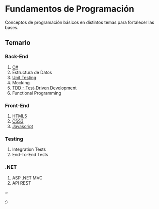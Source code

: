 # Fundamentos de Programación

Conceptos de programación básicos en distintos temas para fortalecer las bases.

## Temario
### Back-End
1. [C#](https://github.com/luzyrawr/selfstudy/blob/main/C%23.md)
1. Estructura de Datos
1. [Unit Testing](https://github.com/luzyrawr/selfstudy/blob/main/UnitTesting.md)
1. Mocking
1. [TDD - Test-Driven Development](https://github.com/luzyrawr/selfstudy/blob/main/TDD.md)
1. Functional Programming

### Front-End
1. [HTML5](https://github.com/luzyrawr/selfstudy/blob/main/HTML.md)
1. [CSS3](https://github.com/luzyrawr/selfstudy/blob/main/CSS.md)
1. [Javascript](https://github.com/luzyrawr/selfstudy/blob/main/JavaScript.md)

### Testing
1. Integration Tests
1. End-To-End Tests

### .NET
1. ASP .NET MVC
1. API REST



~

:)
